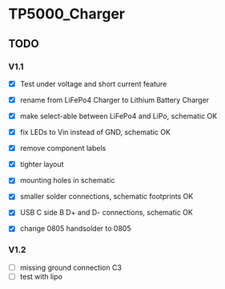 # TP5000_Charger

## TODO

### V1.1

* [x] Test under voltage and short current feature

* [x] rename from LiFePo4 Charger to Lithium Battery Charger
* [x] make select-able between LiFePo4 and LiPo, schematic OK
* [x] fix LEDs to Vin instead of GND, schematic OK
* [x] remove component labels
* [x] tighter layout
* [x] mounting holes in schematic
* [x] smaller solder connections, schematic footprints OK
* [x] USB C side B D+ and D- connections, schematic OK
* [x] change 0805 handsolder to 0805

### V1.2

* [ ] missing ground connection C3
* [ ] test with lipo

